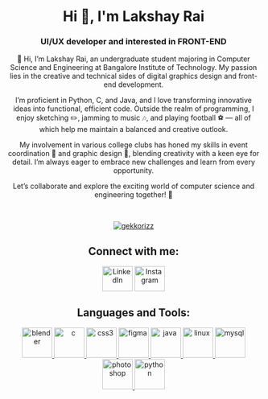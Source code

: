 <h1 align="center">Hi 👋, I'm Lakshay Rai</h1>
<h3 align="center">UI/UX developer and interested in FRONT-END</h3>
<p align="center">
👋 Hi, I’m Lakshay Rai, an undergraduate student majoring in Computer Science and Engineering at Bangalore Institute of Technology. My passion lies in the creative and technical sides of digital graphics design and front-end development.<br>
<p align="center">
I’m proficient in Python, C, and Java, and I love transforming innovative ideas into functional, efficient code. Outside the realm of programming, I enjoy sketching ✏️, jamming to music 🎶, and playing football ⚽ — all of which help me maintain a balanced and creative outlook.<br></p>
<p align="center">
My involvement in various college clubs has honed my skills in event coordination 📅 and graphic design 🎨, blending creativity with a keen eye for detail. I’m always eager to embrace new challenges and learn from every opportunity.<br></p>
<p align="center">
Let’s collaborate and explore the exciting world of computer science and engineering together! 🚀
</p>
<br>
<p align="center"> <a href="https://github.com/ryo-ma/github-profile-trophy"><img src="https://github-profile-trophy.vercel.app/?username=gekkorizz" alt="gekkorizz" /></a> </p>
<h2 align="center">Connect with me:</h2>
<p align="center">
<a href="https://linkedin.com/in/lakshay-rai-3b6889258" target="blank"><img align="center" src="https://upload.wikimedia.org/wikipedia/commons/8/81/LinkedIn_icon.svg" alt="LinkedIn" height="50" width="60" /></a>
<a href="https://instagram.com/itz_lak_shay_12" target="blank"><img align="center" src="https://upload.wikimedia.org/wikipedia/commons/9/96/Instagram.svg" alt="Instagram" height="50" width="60" /></a>
</p>
<h2 align="center">Languages and Tools:</h2>
<p align="center"> <a href="https://www.blender.org/" target="_blank" rel="noreferrer"> <img src="https://download.blender.org/branding/community/blender_community_badge_white.svg" alt="blender" width="60" height="60"/> </a>
  <a href="https://www.cprogramming.com/" target="_blank" rel="noreferrer"> <img src="https://upload.wikimedia.org/wikipedia/commons/thumb/1/18/C_Programming_Language.svg/1853px-C_Programming_Language.svg.png" alt="c" width="60" height="60"/> </a>
  <a href="https://www.w3schools.com/css/" target="_blank" rel="noreferrer"> <img src="https://miro.medium.com/v2/resize:fit:1400/1*TTM5AleQfFJ-mItttJROdg.jpeg" alt="css3" width="60" height="60"/> </a> 
  <a href="https://www.figma.com/" target="_blank" rel="noreferrer"> <img src="https://www.vectorlogo.zone/logos/figma/figma-icon.svg" alt="figma" width="60" height="60"/> </a>  
  <a href="https://www.java.com" target="_blank" rel="noreferrer"> <img src="https://nerdysoft.com/wp-content/uploads/2021/11/java-14-1.svg" alt="java" width="60" height="60"/> </a> 
  <a href="https://www.linux.org/" target="_blank" rel="noreferrer"> <img src="https://upload.wikimedia.org/wikipedia/commons/d/dd/Linux_logo.jpg" alt="linux" width="60" height="60"/> </a> 
  <a href="https://www.mysql.com/" target="_blank" rel="noreferrer"> <img src="https://miro.medium.com/v2/resize:fit:1400/1*TTM5AleQfFJ-mItttJROdg.jpeg" alt="mysql" width="60" height="60"/> </a>
  <a href="https://www.photoshop.com/en" target="_blank" rel="noreferrer"> <img src="https://cdn.pixabay.com/photo/2021/02/03/12/35/photoshop-5977809_960_720.png" alt="photoshop" width="60" height="60"/> </a> 
  <a href="https://www.python.org" target="_blank" rel="noreferrer"> <img src="https://upload.wikimedia.org/wikipedia/commons/thumb/c/c3/Python-logo-notext.svg/800px-Python-logo-notext.svg.png" alt="python" width="60" height="60"/> </a> 

<br>

